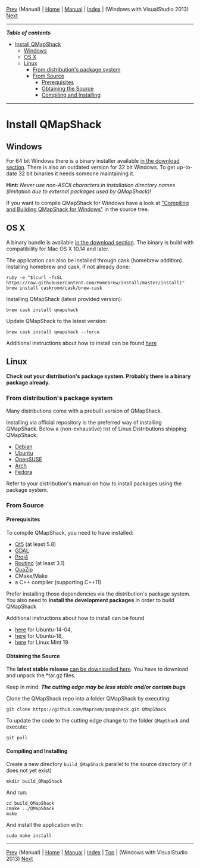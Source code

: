 [Prev](DocMain) (Manual) | [Home](Home) | [Manual](DocMain) | [Index](AxAdvIndex) | (Windows with VisualStudio 2013) [Next](BuildWindowsVisualStudio2013)
- - -

***Table of contents***

* [Install QMapShack](#install-qmapshack)
    * [Windows](#windows)
    * [OS X](#os-x)
    * [Linux](#linux)
        * [From distribution's package system](#from-distributions-package-system)
        * [From Source](#from-source)
            * [Prerequisites](#prerequisites)
            * [Obtaining the Source](#obtaining-the-source)
            * [Compiling and Installing](#compiling-and-installing)

* * * * * * * * * *
 
# Install QMapShack

## Windows

For 64 bit Windows there is a binary installer available [in the download section](https://github.com/Maproom/qmapshack/releases).
There is also an outdated version for 32 bit Windows. To get up-to-date 32 bit binaries it needs someone maintaining it.

**Hint:** *Never use non-ASCII characters in installation directory names (limitation due to external packages used by QMapShack)!*

If you want to compile QMapShack for Windows have a look at ["Compiling and Building QMapShack for Windows"](BuildWindowsVisualStudio) in the source tree.

## OS X

A binary bundle is available [in the download section](https://github.com/Maproom/qmapshack/releases).
The binary is build with compatibility for Mac OS X 10.14 and later. 

The application can also be installed through cask (homebrew addition).
Installing homebrew and cask, if not already done:

    ruby -e "$(curl -fsSL https://raw.githubusercontent.com/Homebrew/install/master/install)"
    brew install caskroom/cask/brew-cask

Installing QMapShack (latest provided version):

    brew cask install qmapshack

Update QMapShack to the latest version:

    brew cask install qmapshack --force
    
Additional instructions about how to install can be found [here](BuildOSX)    

## Linux

**Check out your distribution's package system. Probably there is a binary package already.**


### From distribution's package system

Many distributions come with a prebuilt version of QMapShack.

Installing via official repository is the preferred way of installing QMapShack.
Below a (non-exhaustive) list of Linux Distributions shipping QMapShack:

* [Debian](https://packages.debian.org/testing/qmapshack)
* [Ubuntu](https://packages.ubuntu.com/xenial/qmapshack)
* [OpenSUSE](https://software.opensuse.org/package/qmapshack)
* [Arch](https://aur.archlinux.org/packages/qmapshack-hg/)
* [Fedora](https://admin.fedoraproject.org/pkgdb/package/rpms/qmapshack/)

Refer to your distribution's manual on how to install packages using the package system.

### From Source

#### Prerequisites

To compile QMapShack, you need to have installed:

* [Qt5](https://www.qt.io/) (at least 5.8)
* [GDAL](https://gdal.org/)
* [Proj4](https://github.com/OSGeo/PROJ/wiki)
* [Routino](http://www.routino.org/) (at least 3.1)
* [QuaZip](http://quazip.sourceforge.net/index.html)
* CMake/Make
* a C++ compiler (supporting C++11)

Prefer installing those dependencies via the distribution's package system.
You also need to **install the development packages** in order to build QMapShack

Additional instructions about how to install can be found

* [here](Ubuntu-14.04-HowTo) for Ubuntu-14-04,
* [here](Ubuntu-18-HowTo) for Ubuntu-18,
* [here](BuildLinuxMint19) for Linux Mint 19.

#### Obtaining the Source

The **latest stable release** [can be downloaded here](https://github.com/Maproom/qmapshack/releases).
You have to download and unpack the \*tar.gz files.


Keep in mind: **_The cutting edge may be less stable and/or contain bugs_**

Clone the QMapShack repo into a folder QMapShack by executing:

    git clone https://github.com/Maproom/qmapshack.git QMapShack

To update the code to the cutting edge change to the folder `QMapShack` and execute:

    git pull
   

#### Compiling and Installing

Create a new directory `build_QMapShack` parallel to the source directory (if it does not yet exist)

    mkdir build_QMapShack

And run:

    cd build_QMapShack
    cmake ../QMapShack
    make


And install the application with:

    sudo make install

- - -
[Prev](DocMain) (Manual) | [Home](Home) | [Manual](DocMain) | [Index](AxAdvIndex) | [Top](#) | (Windows with VisualStudio 2013) [Next](BuildWindowsVisualStudio2013)
